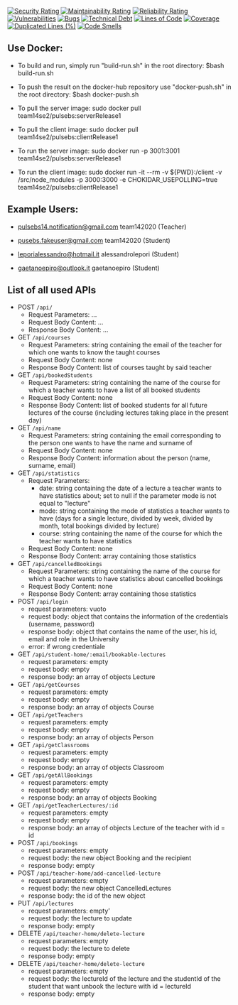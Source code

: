 [![Security Rating](https://sonarcloud.io/api/project_badges/measure?project=SE2-Team-14_Project-SE2-2020&metric=security_rating)](https://sonarcloud.io/dashboard?id=SE2-Team-14_Project-SE2-2020)
[![Maintainability Rating](https://sonarcloud.io/api/project_badges/measure?project=SE2-Team-14_Project-SE2-2020&metric=sqale_rating)](https://sonarcloud.io/dashboard?id=SE2-Team-14_Project-SE2-2020) [![Reliability Rating](https://sonarcloud.io/api/project_badges/measure?project=SE2-Team-14_Project-SE2-2020&metric=reliability_rating)](https://sonarcloud.io/dashboard?id=SE2-Team-14_Project-SE2-2020)
[![Vulnerabilities](https://sonarcloud.io/api/project_badges/measure?project=SE2-Team-14_Project-SE2-2020&metric=vulnerabilities)](https://sonarcloud.io/dashboard?id=SE2-Team-14_Project-SE2-2020) [![Bugs](https://sonarcloud.io/api/project_badges/measure?project=SE2-Team-14_Project-SE2-2020&metric=bugs)](https://sonarcloud.io/dashboard?id=SE2-Team-14_Project-SE2-2020) [![Technical Debt](https://sonarcloud.io/api/project_badges/measure?project=SE2-Team-14_Project-SE2-2020&metric=sqale_index)](https://sonarcloud.io/dashboard?id=SE2-Team-14_Project-SE2-2020)
[![Lines of Code](https://sonarcloud.io/api/project_badges/measure?project=SE2-Team-14_Project-SE2-2020&metric=ncloc)](https://sonarcloud.io/dashboard?id=SE2-Team-14_Project-SE2-2020) [![Coverage](https://sonarcloud.io/api/project_badges/measure?project=SE2-Team-14_Project-SE2-2020&metric=coverage)](https://sonarcloud.io/dashboard?id=SE2-Team-14_Project-SE2-2020) [![Duplicated Lines (%)](https://sonarcloud.io/api/project_badges/measure?project=SE2-Team-14_Project-SE2-2020&metric=duplicated_lines_density)](https://sonarcloud.io/dashboard?id=SE2-Team-14_Project-SE2-2020) [![Code Smells](https://sonarcloud.io/api/project_badges/measure?project=SE2-Team-14_Project-SE2-2020&metric=code_smells)](https://sonarcloud.io/dashboard?id=SE2-Team-14_Project-SE2-2020)



## Use Docker:


* To build and run, simply run "build-run.sh" in the root directory:
  $bash build-run.sh

* To push the result on the docker-hub repository use "docker-push.sh" in the root directory:
  $bash docker-push.sh

* To pull the server image: 
  sudo docker pull team14se2/pulsebs:serverRelease1
 
* To pull the client image: 
  sudo docker pull team14se2/pulsebs:clientRelease1

* To run the server image:
  sudo docker run -p 3001:3001 team14se2/pulsebs:serverRelease1
 
 * To run the client image:
  sudo docker run -it --rm -v ${PWD}:/client -v /src/node_modules -p 3000:3000 -e CHOKIDAR_USEPOLLING=true team14se2/pulsebs:clientRelease1


## Example Users:

* pulsebs14.notification@gmail.com  team142020 (Teacher)

* pusebs.fakeuser@gmail.com team142020 (Student)

* leporialessandro@hotmail.it alessandrolepori (Student)

* gaetanoepiro@outlook.it gaetanoepiro (Student)


## List of all used APIs

- POST `/api/`
  - Request Parameters: ...
  - Request Body Content: ...
  - Response Body Content: ...
- GET `/api/courses`
  - Request Parameters: string containing the email of the teacher for which one wants to know the taught courses
  - Request Body Content: none
  - Response Body Content: list of courses taught by said teacher
- GET `/api/bookedStudents`
  - Request Parameters: string containing the name of the course for which a teacher wants to have a list of all booked students
  - Request Body Content: none
  - Response Body Content: list of booked students for all future lectures of the course (including lectures taking place in the present day)
- GET `/api/name`
  - Request Parameters: string containing the email corresponding to the person one wants to have the name and surname of
  - Request Body Content: none
  - Response Body Content: information about the person (name, surname, email)
- GET `/api/statistics`
  - Request Parameters: 
    - date: string containing the date of a lecture a teacher wants to have statistics about; set to null if the parameter mode is not equal to "lecture"
    - mode: string containing the mode of statistics a teacher wants to have (days for a single lecture, divided by week, divided by month, total bookings divided by lecture)
    - course: string containing the name of the course for which the teacher wants to have statistics
  - Request Body Content: none
  - Response Body Content: array containing those statistics
- GET `/api/cancelledBookings`
  - Request Parameters: string containing the name of the course for which a teacher wants to have statistics about cancelled bookings
  - Request Body Content: none
  - Response Body Content: array containing those statistics
- POST `/api/login`
  - request parameters: vuoto
  - request body: object that contains the information of the credentials (username, password)
  - response body: object that contains the name of the user, his id, email and role in the University
  - error: if wrong credentiale
- GET `/api/student-home/:email/bookable-lectures`
  - request parameters: empty
  - request body: empty
  - response body: an array of objects Lecture 
- GET `/api/getCourses`
  - request parameters: empty
  - request body: empty
  - response body: an array of objects Course 
- GET `/api/getTeachers`
  - request parameters: empty
  - request body: empty
  - response body: an array of objects Person
- GET `/api/getClassrooms`
  - request parameters: empty
  - request body: empty
  - response body: an array of objects Classroom
- GET `/api/getAllBookings`
  - request parameters: empty
  - request body: empty
  - response body: an array of objects Booking
- GET `/api/getTeacherLectures/:id`
  - request parameters: empty
  - request body: empty
  - response body: an array of objects Lecture of the teacher with id = id
- POST `/api/bookings`
  - request parameters: empty
  - request body: the new object Booking and the recipient
  - response body: empty
- POST `/api/teacher-home/add-cancelled-lecture`
  - request parameters: empty
  - request body: the new object CancelledLectures 
  - response body: the id of the new object
- PUT `/api/lectures`
  - request parameters: empty'
  - request body: the lecture to update
  - response body: empty
- DELETE `/api/teacher-home/delete-lecture`
  - request parameters: empty
  - request body: the lecture to delete
  - response body: empty
- DELETE `/api/teacher-home/delete-lecture`
  - request parameters: empty
  - request body: the lectureId of the lecture and the studentId of the student that want unbook the lecture with id = lectureId
  - response body: empty
